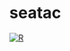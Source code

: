 # seatac

[![R](https://github.com/gongx030/seatac/actions/workflows/r.yml/badge.svg)](https://github.com/gongx030/seatac/actions/workflows/r.yml)
